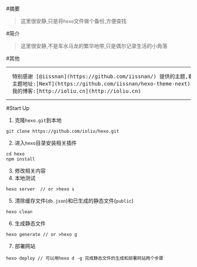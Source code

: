 
#摘要

> 这里很安静,只是将`hexo`文件做个备份,方便查找

#简介

> 这里很安静,不是车水马龙的繁华地带,只是偶尔记录生活的小角落 

#其他
****************************************  
<pre>
  特别感谢 [@iissnan](https://github.com/iissnan/) 提供的主题,看第一眼就真的爱上了  
  主题地址:[NexT](https://github.com/iissnan/hexo-theme-next)   
  我的博客:[http://ioliu.cn](http://ioliu.cn)
</pre>
****************************************

#Start Up
1. 克隆`hexo.git`到本地
```
git clone https://github.com/ioliu/hexo.git
```
2. 进入`hexo`目录安装相关插件
```
cd hexo 
npm install
```
3. 修改相关内容
4. 本地测试
```
hexo server  // or >hexo s
```
5. 清除缓存文件(`db.json`)和已生成的静态文件(`public`)
```
hexo clean
```
6. 生成静态文件
```
hexo generate // or >hexo g
```
7. 部署网站
```
hexo deploy // 可以用hexo d -g 完成静态文件的生成和部署网站两个步骤
```

